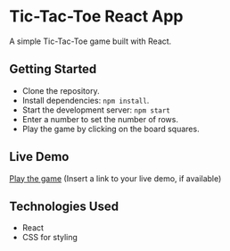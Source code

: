 # Tic-Tac-Toe React App

A simple Tic-Tac-Toe game built with React.

## Getting Started

- Clone the repository.  
- Install dependencies: `npm install`.  
- Start the development server: `npm start`  
- Enter a number to set the number of rows.  
- Play the game by clicking on the board squares.  

## Live Demo

[Play the game](#) (Insert a link to your live demo, if available)

## Technologies Used

- React
- CSS for styling
